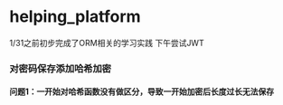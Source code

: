 # helping_platform
1/31之前初步完成了ORM相关的学习实践
下午尝试JWT


### 对密码保存添加哈希加密
#### 问题1：一开始对哈希函数没有做区分，导致一开始加密后长度过长无法保存
